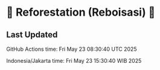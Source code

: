 
# 🌳 Reforestation (Reboisasi) 🌲

## Last Updated

GitHub Actions time: Fri May 23 08:30:40 UTC 2025

Indonesia/Jakarta time: Fri May 23 15:30:40 WIB 2025
